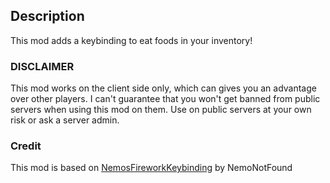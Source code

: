 ## Description
This mod adds a keybinding to eat foods in your inventory!

### DISCLAIMER
This mod works on the client side only, which can gives you an advantage over other players.
I can't guarantee that you won't get banned from public servers when using this mod on them.
Use on public servers at your own risk or ask a server admin.

### Credit
This mod is based on [NemosFireworkKeybinding](https://github.com/NemoNotFound/NemosFireworkKeybinding) by NemoNotFound
